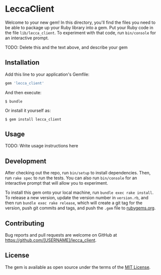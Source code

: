 # LeccaClient

Welcome to your new gem! In this directory, you'll find the files you need to be able to package up your Ruby library into a gem. Put your Ruby code in the file `lib/lecca_client`. To experiment with that code, run `bin/console` for an interactive prompt.

TODO: Delete this and the text above, and describe your gem

## Installation

Add this line to your application's Gemfile:

```ruby
gem 'lecca_client'
```

And then execute:

    $ bundle

Or install it yourself as:

    $ gem install lecca_client

## Usage

TODO: Write usage instructions here

## Development

After checking out the repo, run `bin/setup` to install dependencies. Then, run `rake spec` to run the tests. You can also run `bin/console` for an interactive prompt that will allow you to experiment.

To install this gem onto your local machine, run `bundle exec rake install`. To release a new version, update the version number in `version.rb`, and then run `bundle exec rake release`, which will create a git tag for the version, push git commits and tags, and push the `.gem` file to [rubygems.org](https://rubygems.org).

## Contributing

Bug reports and pull requests are welcome on GitHub at https://github.com/[USERNAME]/lecca_client.


## License

The gem is available as open source under the terms of the [MIT License](http://opensource.org/licenses/MIT).

